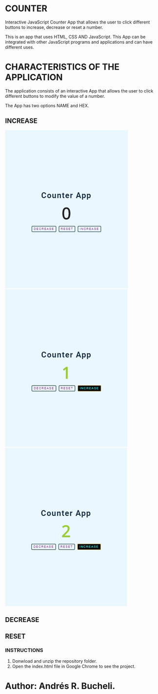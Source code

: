 # COUNTER

Interactive JavaScript Counter App that allows the user to click different buttons to increase, decrease or reset a number.

This is an app that uses HTML, CSS AND JavaScript.  This App can be integrated with other JavaScript programs and applications and
can have different uses.

# CHARACTERISTICS OF THE APPLICATION

The application consists of an interactive App that allows the user to click different buttons to modify the value of a number.

The App has two options NAME and HEX.  

## INCREASE

![increase](https://raw.githubusercontent.com/ARBUCHELI/COUNTER/master/increase1.jpg)
![increase](https://raw.githubusercontent.com/ARBUCHELI/COUNTER/master/increase2.jpg)
![increase](https://raw.githubusercontent.com/ARBUCHELI/COUNTER/master/increase3.jpg)

## DECREASE

## RESET


### INSTRUCTIONS

1. Donwload and unzip the repository folder.
2. Open the index.html file in Google Chrome to see the project.

# Author: Andrés R. Bucheli.
